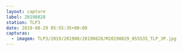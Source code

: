 ```yaml
---
layout: capture
label: 20190828
station: TLP3
date: 2019-08-29 05:55:35+00:00
capturas:
  - imagem: TLP3/2019/201908/20190828/M20190829_055535_TLP_3P.jpg
---
```

